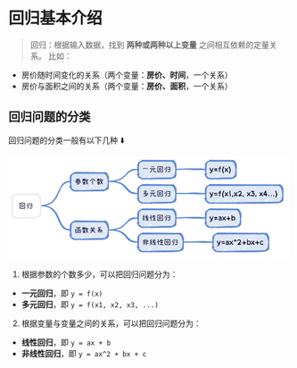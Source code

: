 # 回归基本介绍

> 回归：根据输入数据，找到 **两种或两种以上变量** 之间相互依赖的定量关系。
比如：
- 房价随时间变化的关系（两个变量：**房价、时间**，一个关系）
- 房价与面积之间的关系（两个变量：**房价、面积**，一个关系）

## 回归问题的分类
回归问题的分类一般有以下几种 ⬇️

<img src="../../../images/回归/回归的分类.png" width="600" />

1. 根据参数的个数多少，可以把回归问题分为：
- **一元回归**，即 `y = f(x)`
- **多元回归**，即 `y = f(x1, x2, x3, ...)`

2. 根据变量与变量之间的关系，可以把回归问题分为：
- **线性回归**，即 `y = ax + b`
- **非线性回归**，即 `y = ax^2 + bx + c`
